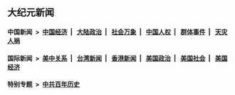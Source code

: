 ## 大纪元新闻

#### 中国新闻 &nbsp;>&nbsp; [中国经济](indexes/ncid283/README.md?10301645) &nbsp;| &nbsp; [大陆政治](indexes/ncid277/README.md?10301645) &nbsp;| &nbsp; [社会万象](indexes/ncid282/README.md?10301645) &nbsp;| &nbsp; [中国人权](indexes/ncid278/README.md?10301645) &nbsp;| &nbsp; [群体事件](indexes/ncid279/README.md?10301645) &nbsp;| &nbsp; [天灾人祸](indexes/ncid280/README.md?10301645)

#### 国际新闻 &nbsp;>&nbsp; [美中关系](indexes/nf1412576/README.md?10301645) &nbsp;| &nbsp; [台湾新闻](indexes/ncid1349361/README.md?10301645) &nbsp;| &nbsp; [香港新闻](indexes/ncid1349362/README.md?10301645) &nbsp;| &nbsp; [美国政治](indexes/ncid1078159/README.md?10301645) &nbsp;| &nbsp; [美国社会](indexes/ncid1078160/README.md?10301645) &nbsp;| &nbsp; [美国经济](indexes/ncid1078158/README.md?10301645)

#### 特别专题 &nbsp;>&nbsp; [中共百年历史](https://github.com/epoch-news/epoch-special/blob/master/README.md?10301645)  
